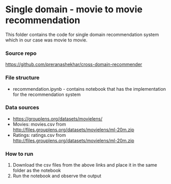 # Single domain - movie to movie recommendation
This folder contains the code for single domain recommendation system which in our case was movie to movie.

### Source repo
https://github.com/preranashekhar/cross-domain-recommender

### File structure
- recommendation.ipynb - contains notebook that has the implementation for the recommendation system


### Data sources
- https://grouplens.org/datasets/movielens/
- Movies: movies.csv from http://files.grouplens.org/datasets/movielens/ml-20m.zip
- Ratings: ratings.csv from http://files.grouplens.org/datasets/movielens/ml-20m.zip


### How to run
1. Download the csv files from the above links and place it in the same folder as the notebook
2. Run the notebook and observe the output

